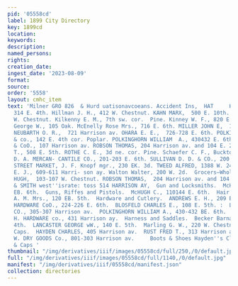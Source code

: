 ```yaml
---
pid: '05558cd'
label: 1899 City Directory
key: 1899cd
location: 
keywords: 
description: 
named_persons: 
rights: 
creation_date: 
ingest_date: '2023-08-09'
format: 
source: 
order: '5558'
layout: cmhc_item
text: 'Milner GRO 826  & Hurd uatisonavcoeans. Accident Ins,  HAT     Healey Jobn,
  314 E. 4th. Hillman J. H., 412 W. Chestnut. KAHN MARX,  500 E. 10th. KELLY HUGH,  103-107
  W. Chestnut. Kilkenny E. M., 7th sw. cor.  Pine. Kinney W. F., 820 E. 7th. Klippel
  George W., 105 Oak. McEnelly Rose Mrs., 716 E. 6th. MILLER JOHN E,  118 E. 6th.
  NEUBARTH O. R.,  721 Harrison av. OHARA E. E.,  726-728 E. 6th. POLKINGHORN ALFRED
  & co., 142 E. 4th cor. Poplar. POLKINGHORN WILLIAM  A., 430432 E. 6th. REILLY JOHN
  & CoO., 107 Harrison av. ROBSON THOMAS, 204 Harrison av. and 104 E. 2d. Roche P
  T., 508 E. 5th. ROTHE C. E., 3d ne. cor. Pine. Schaefer C. F., Bucktown. SULLIVAN
  D. A. MERCAN- CANTILE CO., 201-203 E. 6th. SULLIVAN D. D. & CO., 200 BH. 7th. THIRD
  STREET MARKET, J. F. Knopf mgr., 230 EK. 3d. TWEED ALFRED, 1388 W. 24. Van Camp
  E. J., 609-611 Harri- son ay. Walton Walter, 200 W. 2d.  Grocers—Wholesale.  KELLY
  HUGH,  103-107 W. Chestnut. ROBSON THOMAS,  204 Harrison av. and 104 E.  POWELL
  & SMITH west''israte: toss 514 HARRISON AY,  Gun and Locksmiths.  McHUGH C., 110%
  EB. 6th.  Guns, Riffes and Pistols.  McHUGH C., 110144 E. 6th.  Hair Dressers. Barrett
  A. M. Mrs., 120 EB. 5th.  Hardware and Cutlery.  ANDREWS E. H., 209 E. 6th.  BEMAN
  HARDWARE CoO., 224-226 E. 6th.  BLOSFELD CHARLES E., 108 E. 5th. :  LEADVILLE HARDWARE
  CO., 305-307 Harrison av.  POLKINGHORN WILLIAM A., 430-432 BE. 6th.  TOMKINS H.
  H. HARDWARE co., 431 Harrison ay.  Harness and Saddles.  Becker Barnard, 109 E.
  4th.  LANCASTER GEORGE wW., 140 E. 5th.  Marling G. W., 220 W. Chestnut.  Hats and
  Caps.  HAYDEN CHARLES, 405 Harrison av.  RUST FRED T., 313 Harrison av.  SMITH J.
  W. DRY GOODS Co., 801-303 Harrison av.     Boots & Shoes Hayden''s Clothing Store  Hats
  & Caps '
thumbnail: "/img/derivatives/iiif/images/05558cd/full/250,/0/default.jpg"
full: "/img/derivatives/iiif/images/05558cd/full/1140,/0/default.jpg"
manifest: "/img/derivatives/iiif/05558cd/manifest.json"
collection: directories
---
```

